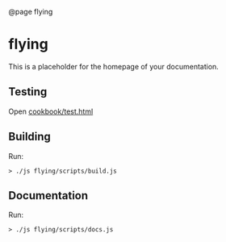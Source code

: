 @page flying

# flying

This is a placeholder for the homepage of your documentation.

## Testing

Open [cookbook/test.html](../test.html)

## Building

Run:

    > ./js flying/scripts/build.js
    
## Documentation

Run:

    > ./js flying/scripts/docs.js